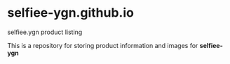 # selfiee-ygn.github.io
selfiee.ygn product listing


This is a repository for storing product information and images for **selfiee-ygn**

